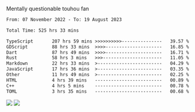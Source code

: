 Mentally questionable touhou fan



<!--START_SECTION:waka-->

```txt
From: 07 November 2022 - To: 19 August 2023

Total Time: 525 hrs 33 mins

TypeScript       207 hrs 59 mins >>>>>>>>>>---------------   39.57 %
GDScript         88 hrs 33 mins  >>>>---------------------   16.85 %
Dart             87 hrs 49 mins  >>>>---------------------   16.71 %
Rust             58 hrs 3 mins   >>>----------------------   11.05 %
Markdown         22 hrs 33 mins  >------------------------   04.29 %
JavaScript       17 hrs 36 mins  >------------------------   03.35 %
Other            11 hrs 49 mins  >------------------------   02.25 %
HTML             4 hrs 39 mins   -------------------------   00.89 %
C++              4 hrs 5 mins    -------------------------   00.78 %
TOML             3 hrs 35 mins   -------------------------   00.68 %
```

<!--END_SECTION:waka-->

![](https://posei.me/horse_going_hard.gif)
![](https://posei.me/horse_going_hard.gif)
